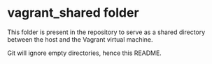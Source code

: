 # vagrant_shared folder
This folder is present in the repository to serve as a shared directory between the host and the Vagrant virtual machine.

Git will ignore empty directories, hence this README.

